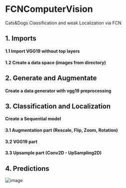 # FCNComputerVision
Cats&amp;Dogs Classification and weak Localization via FCN

## 1. Imports
#### 1.1 Import VGG19 without top layers
#### 1.2 Create a data space (images from directory)

## 2. Generate and Augmentate
#### Create a data generator with vgg19 preprocessing

## 3. Classification and Localization
#### Create a Sequential model
#### 3.1 Augmentation part (Rescale, Flip, Zoom, Rotation)
#### 3.2 VGG19 part
#### 3.3 Upsample part (Conv2D - UpSampling2D)

## 4. Predictions
![image](https://github.com/Monfin/FCNComputerVision/assets/132058047/d124e685-eaa6-44e3-826e-c6b0e4a3b3d9)

